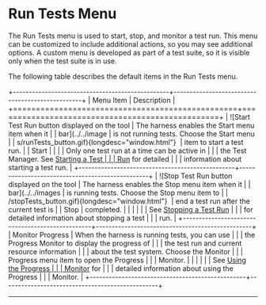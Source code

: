 <!---
  $Id$

  Copyright (c) 2001, 2024, Oracle and/or its affiliates. All rights reserved.
  DO NOT ALTER OR REMOVE COPYRIGHT NOTICES OR THIS FILE HEADER.

  This code is free software; you can redistribute it and/or modify it
  under the terms of the GNU General Public License version 2 only, as
  published by the Free Software Foundation.  Oracle designates this
  particular file as subject to the "Classpath" exception as provided
  by Oracle in the LICENSE file that accompanied this code.

  This code is distributed in the hope that it will be useful, but WITHOUT
  ANY WARRANTY; without even the implied warranty of MERCHANTABILITY or
  FITNESS FOR A PARTICULAR PURPOSE.  See the GNU General Public License
  version 2 for more details (a copy is included in the LICENSE file that
  accompanied this code).

  You should have received a copy of the GNU General Public License version
  2 along with this work; if not, write to the Free Software Foundation,
  Inc., 51 Franklin St, Fifth Floor, Boston, MA 02110-1301 USA.

  Please contact Oracle, 500 Oracle Parkway, Redwood Shores, CA 94065 USA
  or visit www.oracle.com if you need additional information or have any
  questions.
-->

# Run Tests Menu

The Run Tests menu is used to start, stop, and monitor a test run. This menu can be customized to
include additional actions, so you may see additional options. A custom menu is developed as part of
a test suite, so it is visible only when the test suite is in use.

The following table describes the default items in the Run Tests menu.

+-------------------------------------------------+-------------------------------------------------+
| Menu Item                                       | Description                                     |
+=================================================+=================================================+
| ![Start Test Run button displayed on the tool   | The harness enables the Start menu item when it |
| bar](../../image                                | is not running tests. Choose the Start menu     |
| s/runTests_button.gif){longdesc="window.html"}  | item to start a test run.                       |
| Start                                           |                                                 |
|                                                 | Only one test run at a time can be active in    |
|                                                 | the Test Manager. See [Starting a Test          |
|                                                 | Run](../run/starting.html) for detailed         |
|                                                 | information about starting a test run.          |
+-------------------------------------------------+-------------------------------------------------+
| ![Stop Test Run button displayed on the tool    | The harness enables the Stop menu item when it  |
| bar](../../images                               | is running tests. Choose the Stop menu item to  |
| /stopTests_button.gif){longdesc="window.html"}  | end a test run after the current test is        |
| Stop                                            | completed.                                      |
|                                                 |                                                 |
|                                                 | See [Stopping a Test Run](../run/stopping.html) |
|                                                 | for detailed information about stopping a test  |
|                                                 | run.                                            |
+-------------------------------------------------+-------------------------------------------------+
| Monitor Progress                                | When the harness is running tests, you can use  |
|                                                 | the Progress Monitor to display the progress of |
|                                                 | the test run and current resource information   |
|                                                 | about the test system. Choose the Monitor       |
|                                                 | Progress menu item to open the Progress         |
|                                                 | Monitor.                                        |
|                                                 |                                                 |
|                                                 | See [Using the Progress                         |
|                                                 | Monitor](../run/progressMonitor.html) for       |
|                                                 | detailed information about using the Progress   |
|                                                 | Monitor.                                        |
+-------------------------------------------------+-------------------------------------------------+

----------------------------------------------------------------------------------------------------


